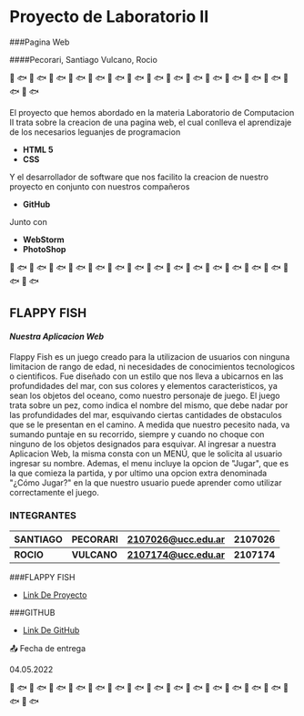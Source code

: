 # Proyecto de Laboratorio II

###Pagina Web

####Pecorari, Santiago   Vulcano, Rocio

🐠 🐟 🐠 🐟 🐠 🐟 🐠 🐟 🐠 🐟 🐠 🐟 🐠 🐟 🐠 🐟 🐠 🐟 🐠 🐟 🐠 🐟 🐠 🐟 🐠 🐟 🐠 🐟 🐠 🐟 🐠 🐟

El proyecto que hemos abordado en la materia Laboratorio de Computacion II trata sobre la creacion de una pagina web, el cual conlleva el aprendizaje de los necesarios leguanjes de programacion
* **HTML 5**
* **CSS**

Y el desarrollador de software que nos facilito la creacion de nuestro proyecto en conjunto con nuestros compañeros
* **GitHub**

Junto con

* **WebStorm**
* **PhotoShop**


🐠 🐟 🐠 🐟 🐠 🐟 🐠 🐟 🐠 🐟 🐠 🐟 🐠 🐟 🐠 🐟 🐠 🐟 🐠 🐟 🐠 🐟 🐠 🐟 🐠 🐟 🐠 🐟 🐠 🐟 🐠 🐟

## FLAPPY FISH
#### *Nuestra Aplicacion Web*

Flappy Fish es un juego creado para la utilizacion de usuarios con ninguna limitacion de rango de edad, ni necesidades de conocimientos tecnologicos o cientificos. Fue diseñado con un estilo que nos lleva a ubicarnos en las profundidades del mar, con sus colores y elementos caracteristicos, ya sean los objetos del oceano, como nuestro personaje de juego.
El juego trata sobre un pez, como indica el nombre del mismo, que debe nadar por las profundidades del mar, esquivando ciertas cantidades de obstaculos que se le presentan en el camino. A medida que nuestro pecesito nada, va sumando puntaje en su recorrido, siempre y cuando no choque con ninguno de los objetos designados para esquivar.
Al ingresar a nuestra Aplicacion Web, la misma consta con un MENÚ, que le solicita al usuario ingresar su nombre. Ademas, el menu incluye la opcion de "Jugar", que es la que comieza la partida, y por ultimo una opcion extra denominada "¿Cómo Jugar?" en la que nuestro usuario puede aprender como utilizar correctamente el juego.


### INTEGRANTES

| **SANTIAGO** | **PECORARI** | **2107026@ucc.edu.ar** | **2107026** |
|--------------|--------------|------------------------|-------------| 
| **ROCIO**    | **VULCANO**  | **2107174@ucc.edu.ar** | **2107174** |

###FLAPPY FISH
* [Link De Proyecto](https://ucc-labcompu2.github.io/proyecto2022-pecorari-vulcano/)


###GITHUB
* [Link De GitHub](https://github.com/UCC-LabCompu2/proyecto2022-pecorari-vulcano.git)



📤 Fecha de entrega

04.05.2022

🐠 🐟 🐠 🐟 🐠 🐟 🐠 🐟 🐠 🐟 🐠 🐟 🐠 🐟 🐠 🐟 🐠 🐟 🐠 🐟 🐠 🐟 🐠 🐟 🐠 🐟 🐠 🐟 🐠 🐟 🐠 🐟









